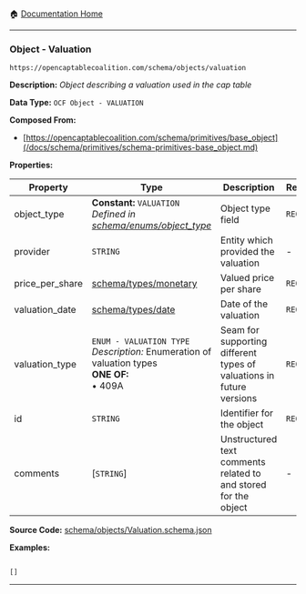 :house: [Documentation Home](/README.md)

---

### Object - Valuation

`https://opencaptablecoalition.com/schema/objects/valuation`

**Description:** _Object describing a valuation used in the cap table_

**Data Type:** `OCF Object - VALUATION`

**Composed From:**

- [https://opencaptablecoalition.com/schema/primitives/base_object](/docs/schema/primitives/schema-primitives-base_object.md)

**Properties:**

| Property        | Type                                                                                                                  | Description                                                          | Required   |
| --------------- | --------------------------------------------------------------------------------------------------------------------- | -------------------------------------------------------------------- | ---------- |
| object_type     | **Constant:** `VALUATION`</br>_Defined in [schema/enums/object_type](/docs/schema/enums/schema-enums-object_type.md)_ | Object type field                                                    | `REQUIRED` |
| provider        | `STRING`                                                                                                              | Entity which provided the valuation                                  | -          |
| price_per_share | [schema/types/monetary](/docs/schema/types/schema-types-monetary.md)                                                  | Valued price per share                                               | `REQUIRED` |
| valuation_date  | [schema/types/date](/docs/schema/types/schema-types-date.md)                                                          | Date of the valuation                                                | `REQUIRED` |
| valuation_type  | `ENUM - VALUATION TYPE`</br>_Description:_ Enumeration of valuation types</br>**ONE OF:**</br>&bull; 409A</br>        | Seam for supporting different types of valuations in future versions | `REQUIRED` |
| id              | `STRING`                                                                                                              | Identifier for the object                                            | `REQUIRED` |
| comments        | [`STRING`]</br>                                                                                                       | Unstructured text comments related to and stored for the object      | -          |

**Source Code:** [schema/objects/Valuation.schema.json](/schema/objects/Valuation.schema.json)

**Examples:**

```

[]

```

---
